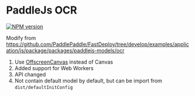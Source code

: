 # PaddleJs OCR

[![NPM version](https://img.shields.io/npm/v/@arkntools/paddlejs-ocr?style=flat-square)](https://www.npmjs.com/package/@arkntools/paddlejs-ocr)

Modify from https://github.com/PaddlePaddle/FastDeploy/tree/develop/examples/application/js/package/packages/paddlejs-models/ocr

1. Use [OffscreenCanvas](https://developer.mozilla.org/en-US/docs/Web/API/OffscreenCanvas) instead of Canvas
2. Added support for Web Workers
3. API changed
4. Not contain default model by default, but can be import from `dist/defaultInitConfig`
